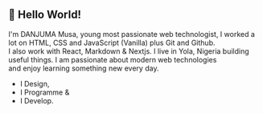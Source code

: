 

<!--
**shamxeed/shamxeed** is a ✨ _special_ ✨ repository because its `README.md` (this file) appears on your GitHub profile.

Here are some ideas to get you started:

- 🔭 I’m currently working on ...
- 🌱 I’m currently learning ...
- 👯 I’m looking to collaborate on ...
- 🤔 I’m looking for help with ...
- 💬 Ask me about ...
- 📫 How to reach me: ...
- 😄 Pronouns: ...
- ⚡ Fun fact: ...
-->
## 👋 Hello World!  

I'm DANJUMA Musa, young most passionate web technologist, I worked a lot on HTML, CSS and JavaScript (Vanilla) plus Git and Github.  
I also work with React, Markdown & Nextjs. I live in Yola, Nigeria building useful things. I am passionate about modern web technologies  
and enjoy learning something new every day.

* I Design,
 * I Programme &
 * I Develop.


